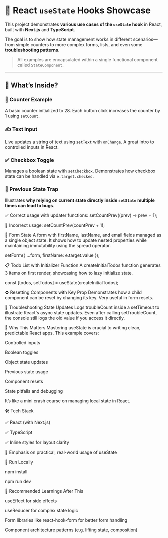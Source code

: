 # 🧠 React `useState` Hooks Showcase

This project demonstrates **various use cases of the `useState` hook** in React, built with **Next.js** and **TypeScript**.

The goal is to show how state management works in different scenarios—from simple counters to more complex forms, lists, and even some **troubleshooting patterns**.

> All examples are encapsulated within a single functional component called `StateComponent`.

---

## 🚀 What’s Inside?

### 🔢 Counter Example

A basic counter initialized to 28. Each button click increases the counter by 1 using `setCount`.

### ✍️ Text Input

Live updates a string of text using `setText` with `onChange`. A great intro to controlled inputs in React.

### ✅ Checkbox Toggle

Manages a boolean state with `setCheckbox`. Demonstrates how checkbox state can be handled via `e.target.checked`.

### 🔁 Previous State Trap

Illustrates **why relying on current state directly inside `setState` multiple times can lead to bugs**.

✅ Correct usage with updater functions:
setCountPrev((prev) => prev + 1);

🚫 Incorrect usage:
setCountPrev(countPrev + 1);

🧾 Form State
A form with firstName, lastName, and email fields managed as a single object state. It shows how to update nested properties while maintaining immutability using the spread operator.

setForm({ ...form, firstName: e.target.value });

📋 Todo List with Initializer Function
A createInitialTodos function generates 3 items on first render, showcasing how to lazy initialize state.

const [todos, setTodos] = useState(createInitialTodos);

♻️ Resetting Components with Key Prop
Demonstrates how a child component can be reset by changing its key. Very useful in form resets.

<FormWithKey key={formKey} />

🐛 Troubleshooting State Updates
Logs troubleCount inside a setTimeout to illustrate React's async state updates. Even after calling setTroubleCount, the console still logs the old value if you access it directly.

📘 Why This Matters
Mastering useState is crucial to writing clean, predictable React apps. This example covers:

Controlled inputs

Boolean toggles

Object state updates

Previous state usage

Component resets

State pitfalls and debugging

It’s like a mini crash course on managing local state in React.

🛠 Tech Stack

✅ React (with Next.js)

✅ TypeScript

✅ Inline styles for layout clarity

🧪 Emphasis on practical, real-world usage of useState

🧪 Run Locally

npm install

npm run dev

🧠 Recommended Learnings After This

useEffect for side effects

useReducer for complex state logic

Form libraries like react-hook-form for better form handling

Component architecture patterns (e.g. lifting state, composition)
